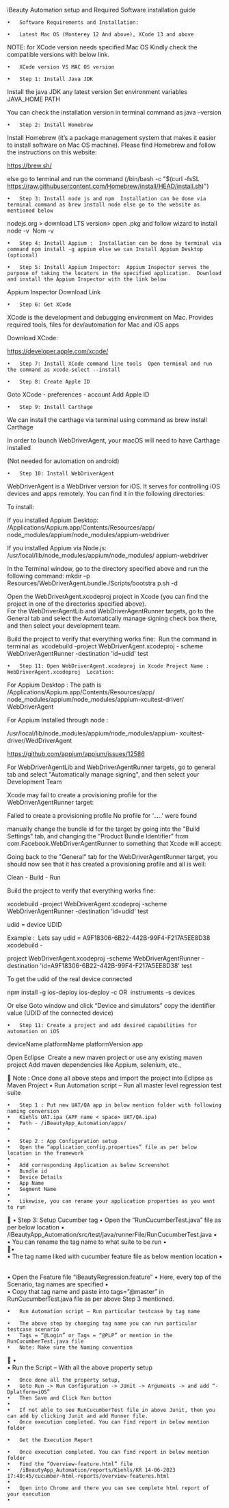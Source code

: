 iBeauty Automation setup and Required Software installation guide

	•	Software Requirements and Installation:

	•	Latest Mac OS (Monterey 12 And above), XCode 13 and above 

NOTE: for XCode version needs specified Mac OS Kindly check the compatible versions with below link. 

	•	XCode version VS MAC OS version 

	•	Step 1: Install Java JDK 

Install the java JDK any latest version Set environment variables JAVA_HOME PATH 

You can check the installation version in terminal command as java –version 

	•	Step 2: Install Homebrew 

Install Homebrew (it’s a package management system that makes it easier to install software on Mac OS machine). Please find Homebrew and follow the instructions on this website: 

https://brew.sh/ 

else go to terminal and run the command (/bin/bash -c "$(curl -fsSL https://raw.githubusercontent.com/Homebrew/install/HEAD/install.sh)") 

	•	Step 3: Install node js and npm  Installation can be done via terminal command as brew install node else go to the website as mentioned below 

nodejs.org > download LTS version> open .pkg and follow wizard to install node -v  Nom -v 

	•	Step 4: Install Appium :  Installation can be done by terminal via command npm install -g appium else we can Install Appium Desktop (optional) 

	•	Step 5: Install Appium Inspector:  Appium Inspector serves the purpose of taking the locators in the specified application.  Download and install the Appium Inspector with the link below 
Appium Inspector Download Link 



	•	Step 6: Get XCode 

XCode is the development and debugging environment on Mac. Provides required tools, files for dev/automation for Mac and iOS apps 

Download XCode: 

https://developer.apple.com/xcode/ 


	•	Step 7: Install XCode command line tools  Open terminal and run the command as xcode-select --install 

	•	Step 8: Create Apple ID 

Goto XCode - preferences - account Add Apple ID 

	•	Step 9: Install Carthage 

We can install the carthage via terminal using command as brew install Carthage 

In order to launch WebDriverAgent, your macOS will need to have Carthage installed 

(Not needed for automation on android) 

	•	Step 10: Install WebDriverAgent 

WebDriverAgent is a WebDriver version for iOS. It serves for controlling iOS devices and apps remotely. You can find it in the following directories: 

To install: 

If you installed Appium Desktop: /Applications/Appium.app/Contents/Resources/app/ node_modules/appium/node_modules/appium-webdriver 

If you installed Appium via Node.js: /usr/local/lib/node_modules/appium/node_modules/ appium-webdriver 

In the Terminal window, go to the directory specified above and run the following command:
 mkdir –p Resources/WebDriverAgent.bundle./Scripts/bootstra p.sh -d

Open the WebDriverAgent.xcodeproj project in Xcode (you can find the project in one of the directories specified above). 				
For the WebDriverAgentLib and WebDriverAgentRunner targets, go to the General tab and select the Automatically manage signing check box there, and then select your development team. 

Build the project to verify that everything works fine:  Run the command in terminal as  xcodebuild -project WebDriverAgent.xcodeproj - scheme WebDriverAgentRunner -destination 'id=udid' test 

	•	Step 11: Open WebDriverAgent.xcodeproj in Xcode Project Name : WebDriverAgent.xcodeproj  Location: 				
For Appium Desktop : The path is /Applications/Appium.app/Contents/Resources/app/ node_modules/appium/node_modules/appium-xcuitest-driver/ WebDriverAgent 

For Appium Installed through node : 

/usr/local/lib/node_modules/appium/node_modules/appium- xcuitest-driver/WedDriverAgent 	

https://github.com/appium/appium/issues/12586 

For WebDriverAgentLib and WebDriverAgentRunner targets, go to general tab and select "Automatically manage signing", and then select your Development Team 

Xcode may fail to create a provisioning profile for the WebDriverAgentRunner target: 

Failed to create a provisioning profile No profile for ‘.....’ were found 

manually change the bundle id for the target by going into the "Build Settings" tab, and changing the "Product Bundle Identifier" from com.Facebook.WebDriverAgentRunner to something that Xcode will accept: 

Going back to the "General" tab for the WebDriverAgentRunner target, you should now see that it has created a provisioning profile and all is well: 

Clean - Build - Run 

Build the project to verify that everything works fine: 

xcodebuild -project WebDriverAgent.xcodeproj -scheme WebDriverAgentRunner -destination 'id=udid' test 

udid = device UDID 

Example :  Lets say udid = A9F18306-6B22-442B-99F4-F217A5EE8D38 xcodebuild - 				

project WebDriverAgent.xcodeproj -scheme WebDriverAgentRunner - destination 'id=A9F18306-6B22-442B-99F4-F217A5EE8D38' test 

To get the udid of the real device connected 

npm install -g ios-deploy ios-deploy -c OR  instruments -s devices 

Or else Goto window and click “Device and simulators” copy the identifier value (UDID of the connected device) 

	•	Step 11: Create a project and add desired capabilities for automation on iOS 

deviceName platformName platformVersion app 

Open Eclipse  Create a new maven project or use any existing maven project Add maven dependencies like Appium, selenium, etc., 


Note : Once done all above steps and import the project into Eclipse as Maven Project
	•	Run Automation script – Run all master level regression test suite

	•	Step 1 : Put new UAT/QA app in below mention folder with following naming conversion 
	•	Kiehls UAT.ipa (APP name < space> UAT/QA.ipa)
	•	Path - /iBeautyApp_Automation/apps/
	•	


	•	Step 2 : App Configuration setup 
	•	Open the “application_config.properties” file as per below location in the framework
	•	
	•	Add corresponding Application as below Screenshot
	•	Bundle id
	•	Device Details
	•	App Name
	•	Segment Name
	•	
	•	Likewise, you can rename your application properties as you want to run

	•	Step 3: Setup Cucumber tag
	•	Open the “RunCucumberTest.java” file as per below location
	•	/iBeautyApp_Automation/src/test/java/runnerFile/RunCucumberTest.java
	•	
	•	You can rename the tag name to what suite to be run 
	•	

	•	
	•	The tag name liked with cucumber feature file as below mention location
	•	




		
	•	Open the Feature file “iBeautyRegression.feature”
	•	Here, every top of the Scenario, tag names are specified
	•	
	•	Copy that tag name and paste into tags=”@master” in RunCucumberTest.java file as per above Step 3 mentioned.


	•	Run Automation script – Run particular testcase by tag name

	•	The above step by changing tag name you can run particular testcase scenario
	•	Tags = “@Login” or Tags = “@PLP” or mention in the RunCucumberTest.java file
	•	Note: Make sure the Naming convention 

	•	
	•	Run the Script – With all the above property setup

	•	Once done all the property setup,
	•	Goto Run -> Run Configuration -> JUnit -> Arguments -> and add “-Dplatform=iOS”
	•	Then Save and Click Run button
	•	
	•	If not able to see RunCucumberTest file in above Junit, then you can add by clicking Junit and add Runner file.
	•	Once execution completed. You can find report in below mention folder

	•	Get the Execution Report

	•	Once execution completed. You can find report in below mention folder
	•	Find the “Overview-feature.html” file
	•	/iBeautyApp_Automation/reports/Kiehls/KR 14-06-2023 17:40:45/cucumber-html-reports/overview-features.html
	•	
	•	Open into Chrome and there you can see complete html report of your execution
	•	








